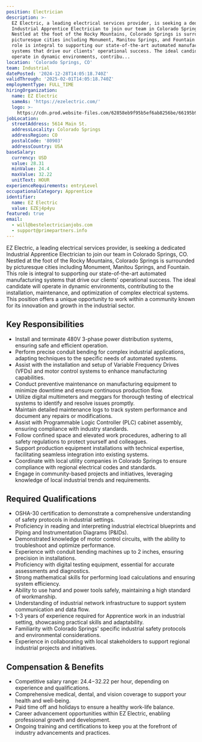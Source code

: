 ```yaml
---
position: Electrician
description: >-
  EZ Electric, a leading electrical services provider, is seeking a dedicated
  Industrial Apprentice Electrician to join our team in Colorado Springs, CO.
  Nestled at the foot of the Rocky Mountains, Colorado Springs is surrounded by
  picturesque cities including Monument, Manitou Springs, and Fountain. This
  role is integral to supporting our state-of-the-art automated manufacturing
  systems that drive our clients' operational success. The ideal candidate will
  operate in dynamic environments, contribu...
location: 'Colorado Springs, CO'
team: Industrial
datePosted: '2024-12-28T14:05:18.740Z'
validThrough: '2025-02-01T14:05:18.740Z'
employmentType: FULL_TIME
hiringOrganization:
  name: EZ Electric
  sameAs: 'https://ezelectric.com/'
  logo: >-
    https://cdn.prod.website-files.com/62858eb9f95b5ef6ab8256be/66195b93d011344d05b98867_ez-electric-logo.svg
jobLocation:
  streetAddress: 5614 Main St.
  addressLocality: Colorado Springs
  addressRegion: CO
  postalCode: '80903'
  addressCountry: USA
baseSalary:
  currency: USD
  value: 28.31
  minValue: 24.4
  maxValue: 32.22
  unitText: HOUR
experienceRequirements: entryLevel
occupationalCategory: Apprentice
identifier:
  name: EZ Electric
  value: EZEj4p4yu
featured: true
email:
  - will@bestelectricianjobs.com
  - support@primepartners.info
---
```




EZ Electric, a leading electrical services provider, is seeking a dedicated Industrial Apprentice Electrician to join our team in Colorado Springs, CO. Nestled at the foot of the Rocky Mountains, Colorado Springs is surrounded by picturesque cities including Monument, Manitou Springs, and Fountain. This role is integral to supporting our state-of-the-art automated manufacturing systems that drive our clients' operational success. The ideal candidate will operate in dynamic environments, contributing to the installation, maintenance, and optimization of complex electrical systems. This position offers a unique opportunity to work within a community known for its innovation and growth in the industrial sector.

## Key Responsibilities

- Install and terminate 480V 3-phase power distribution systems, ensuring safe and efficient operation.
- Perform precise conduit bending for complex industrial applications, adapting techniques to the specific needs of automated systems.
- Assist with the installation and setup of Variable Frequency Drives (VFDs) and motor control systems to enhance manufacturing capabilities.
- Conduct preventive maintenance on manufacturing equipment to minimize downtime and ensure continuous production flow.
- Utilize digital multimeters and meggars for thorough testing of electrical systems to identify and resolve issues promptly.
- Maintain detailed maintenance logs to track system performance and document any repairs or modifications.
- Assist with Programmable Logic Controller (PLC) cabinet assembly, ensuring compliance with industry standards.
- Follow confined space and elevated work procedures, adhering to all safety regulations to protect yourself and colleagues.
- Support production equipment installations with technical expertise, facilitating seamless integration into existing systems.
- Coordinate with local utility companies in Colorado Springs to ensure compliance with regional electrical codes and standards.
- Engage in community-based projects and initiatives, leveraging knowledge of local industrial trends and requirements.

## Required Qualifications

- OSHA-30 certification to demonstrate a comprehensive understanding of safety protocols in industrial settings.
- Proficiency in reading and interpreting industrial electrical blueprints and Piping and Instrumentation Diagrams (P&IDs).
- Demonstrated knowledge of motor control circuits, with the ability to troubleshoot and optimize performance.
- Experience with conduit bending machines up to 2 inches, ensuring precision in installations.
- Proficiency with digital testing equipment, essential for accurate assessments and diagnostics.
- Strong mathematical skills for performing load calculations and ensuring system efficiency.
- Ability to use hand and power tools safely, maintaining a high standard of workmanship.
- Understanding of industrial network infrastructure to support system communication and data flow.
- 1-3 years of experience required for Apprentice work in an industrial setting, showcasing practical skills and adaptability.
- Familiarity with Colorado Springs' specific industrial safety protocols and environmental considerations.
- Experience in collaborating with local stakeholders to support regional industrial projects and initiatives.

## Compensation & Benefits

- Competitive salary range: $24.4-$32.22 per hour, depending on experience and qualifications.
- Comprehensive medical, dental, and vision coverage to support your health and well-being.
- Paid time off and holidays to ensure a healthy work-life balance.
- Career advancement opportunities within EZ Electric, enabling professional growth and development.
- Ongoing training and certifications to keep you at the forefront of industry advancements and practices.
